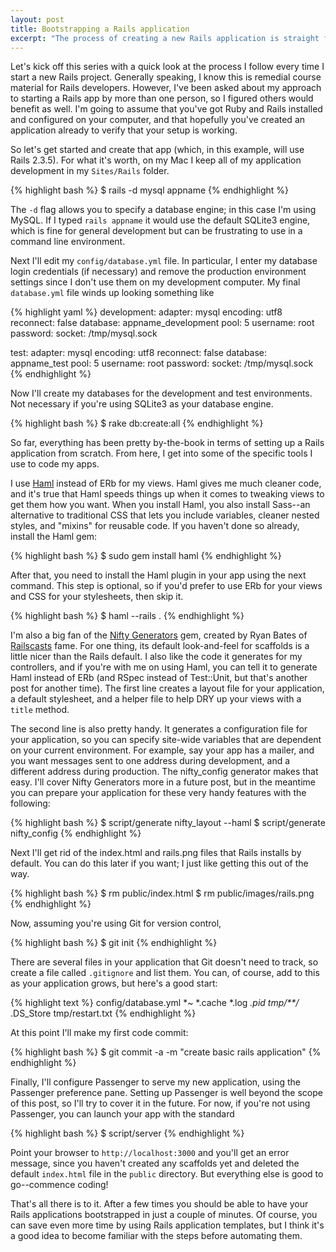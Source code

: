 ```yaml
---
layout: post
title: Bootstrapping a Rails application
excerpt: "The process of creating a new Rails application is straight from Rails 101, but there are a few steps you can add early on to help you code more efficiently down the road."
---
```


Let's kick off this series with a quick look at the process I follow every time I start a new Rails project. Generally speaking, I know this is remedial course material for Rails developers. However, I've been asked about my approach to starting a Rails app by more than one person, so I figured others would benefit as well. I'm going to assume that you've got Ruby and Rails installed and configured on your computer, and that hopefully you've created an application already to verify that your setup is working.

So let's get started and create that app (which, in this example, will use Rails 2.3.5). For what it's worth, on my Mac I keep all of my application development in my `Sites/Rails` folder.

{% highlight bash %}
  $ rails -d mysql appname
{% endhighlight %}

The `-d` flag allows you to specify a database engine; in this case I'm using MySQL. If I typed `rails appname` it would use the default SQLite3 engine, which is fine for general development but can be frustrating to use in a command line environment.

Next I'll edit my `config/database.yml` file. In particular, I enter my database login credentials (if necessary) and remove the production environment settings since I don't use them on my development computer. My final `database.yml` file winds up looking something like

{% highlight yaml %}
  development:
    adapter: mysql
    encoding: utf8
    reconnect: false
    database: appname_development
    pool: 5
    username: root
    password:
    socket: /tmp/mysql.sock

  test:
    adapter: mysql
    encoding: utf8
    reconnect: false
    database: appname_test
    pool: 5
    username: root
    password:
    socket: /tmp/mysql.sock
{% endhighlight %}

Now I'll create my databases for the development and test environments. Not necessary if you're using SQLite3 as your database engine.

{% highlight bash %}
  $ rake db:create:all
{% endhighlight %}

So far, everything has been pretty by-the-book in terms of setting up a Rails application from scratch. From here, I get into some of the specific tools I use to code my apps.

I use [Haml](http://haml-lang.com/) instead of ERb for my views. Haml gives me much cleaner code, and it's true that Haml speeds things up when it comes to tweaking views to get them how you want. When you install Haml, you also install Sass--an alternative to traditional CSS that lets you include variables, cleaner nested styles, and "mixins" for reusable code. If you haven't done so already, install the Haml gem:

{% highlight bash %}
  $ sudo gem install haml
{% endhighlight %}

After that, you need to install the Haml plugin in your app using the next command. This step is optional, so if you'd prefer to use ERb for your views and CSS for your stylesheets, then skip it.

{% highlight bash %}
  $ haml --rails .
{% endhighlight %}

I'm also a big fan of the [Nifty Generators](http://github.com/ryanb/nifty-generators) gem, created by Ryan Bates of [Railscasts](http://railscasts.com/) fame. For one thing, its default look-and-feel for scaffolds is a little nicer than the Rails default. I also like the code it generates for my controllers, and if you're with me on using Haml, you can tell it to generate Haml instead of ERb (and RSpec instead of Test::Unit, but that's another post for another time). The first line creates a layout file for your application, a default stylesheet, and a helper file to help DRY up your views with a `title` method.

The second line is also pretty handy. It generates a configuration file for your application, so you can specify site-wide variables that are dependent on your current environment. For example, say your app has a mailer, and you want messages sent to one address during development, and a different address during production. The nifty_config generator makes that easy. I'll cover Nifty Generators more in a future post, but in the meantime you can prepare your application for these very handy features with the following:

{% highlight bash %}
  $ script/generate nifty_layout --haml
  $ script/generate nifty_config
{% endhighlight %}

Next I'll get rid of the index.html and rails.png files that Rails installs by default. You can do this later if you want; I just like getting this out of the way.

{% highlight bash %}
  $ rm public/index.html
  $ rm public/images/rails.png
{% endhighlight %}

Now, assuming you're using Git for version control, 

{% highlight bash %}
  $ git init
{% endhighlight %}

There are several files in your application that Git doesn't need to track, so create a file called `.gitignore` and list them. You can, of course, add to this as your application grows, but here's a good start:

{% highlight text %}
  config/database.yml
  *~
  *.cache
  *.log
  *.pid
  tmp/**/*
  .DS_Store
  tmp/restart.txt
{% endhighlight %}

At this point I'll make my first code commit:

{% highlight bash %}
  $ git commit -a -m "create basic rails application"
{% endhighlight %}

Finally, I'll configure Passenger to serve my new application, using the Passenger preference pane. Setting up Passenger is well beyond the scope of this post, so I'll try to cover it in the future. For now, if you're not using Passenger, you can launch your app with the standard

{% highlight bash %}
  $ script/server
{% endhighlight %}

Point your browser to `http://localhost:3000` and you'll get an error message, since you haven't created any scaffolds yet and deleted the default `index.html` file in the `public` directory. But everything else is good to go--commence coding!

That's all there is to it. After a few times you should be able to have your Rails applications bootstrapped in just a couple of minutes. Of course, you can save even more time by using Rails application templates, but I think it's a good idea to become familiar with the steps before automating them.